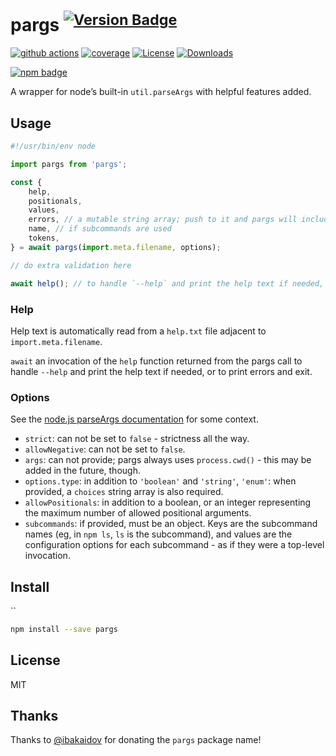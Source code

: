# pargs <sup>[![Version Badge][npm-version-svg]][package-url]</sup>

[![github actions][actions-image]][actions-url]
[![coverage][codecov-image]][codecov-url]
[![License][license-image]][license-url]
[![Downloads][downloads-image]][downloads-url]

[![npm badge][npm-badge-png]][package-url]

A wrapper for node’s built-in `util.parseArgs` with helpful features added.

## Usage

```js
#!/usr/bin/env node

import pargs from 'pargs';

const {
    help,
    positionals,
    values,
    errors, // a mutable string array; push to it and pargs will include your error messages.
    name, // if subcommands are used
    tokens,
} = await pargs(import.meta.filename, options);

// do extra validation here

await help(); // to handle `--help` and print the help text if needed, or to print errors and exit
```

### Help

Help text is automatically read from a `help.txt` file adjacent to `import.meta.filename`.

`await` an invocation of the `help` function returned from the pargs call to handle `--help` and print the help text if needed, or to print errors and exit.

### Options

See the [node.js parseArgs documentation](https://nodejs.org/api/util.html#utilparseargsconfig) for some context.

 - `strict`: can not be set to `false` - strictness all the way.
 - `allowNegative`: can not be set to `false`.
 - `args`: can not provide; pargs always uses `process.cwd()` - this may be added in the future, though.
 - `options.type`: in addition to `'boolean'` and `'string'`, `'enum'`: when provided, a `choices` string array is also required.
 - `allowPositionals`: in addition to a boolean, or an integer representing the maximum number of allowed positional arguments.
 - `subcommands`: if provided, must be an object. Keys are the subcommand names (eg, in `npm ls`, `ls` is the subcommand), and values are the configuration options for each subcommand - as if they were a top-level invocation.

## Install
``
```sh
npm install --save pargs
```

## License

MIT

## Thanks

Thanks to [@ibakaidov] for donating the `pargs` package name!

[package-url]: https://npmjs.org/package/pargs
[npm-version-svg]: https://versionbadg.es/ljharb/pargs.svg
[npm-badge-png]: https://nodei.co/npm/pargs.png?downloads=true&stars=true
[license-image]: https://img.shields.io/npm/l/pargs.svg
[license-url]: LICENSE
[downloads-image]: https://img.shields.io/npm/dm/pargs.svg
[downloads-url]: https://npm-stat.com/charts.html?package=pargs
[codecov-image]: https://codecov.io/gh/ljharb/pargs/branch/main/graphs/badge.svg
[codecov-url]: https://app.codecov.io/gh/ljharb/pargs/
[actions-image]: https://img.shields.io/endpoint?url=https://github-actions-badge-u3jn4tfpocch.runkit.sh/ljharb/pargs
[actions-url]: https://github.com/ljharb/pargs/actions
[@ibakaidov]: https://github.com/ibakaidov
